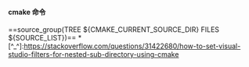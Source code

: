 

#### cmake 命令

==source_group(TREE ${CMAKE_CURRENT_SOURCE_DIR} FILES ${SOURCE_LIST})==
*[^_^]:https://stackoverflow.com/questions/31422680/how-to-set-visual-studio-filters-for-nested-sub-directory-using-cmake